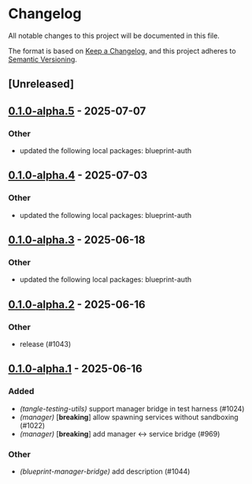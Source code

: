 # Changelog

All notable changes to this project will be documented in this file.

The format is based on [Keep a Changelog](https://keepachangelog.com/en/1.0.0/),
and this project adheres to [Semantic Versioning](https://semver.org/spec/v2.0.0.html).

## [Unreleased]

## [0.1.0-alpha.5](https://github.com/tangle-network/blueprint/compare/blueprint-manager-bridge-v0.1.0-alpha.4...blueprint-manager-bridge-v0.1.0-alpha.5) - 2025-07-07

### Other

- updated the following local packages: blueprint-auth

## [0.1.0-alpha.4](https://github.com/tangle-network/blueprint/compare/blueprint-manager-bridge-v0.1.0-alpha.3...blueprint-manager-bridge-v0.1.0-alpha.4) - 2025-07-03

### Other

- updated the following local packages: blueprint-auth

## [0.1.0-alpha.3](https://github.com/tangle-network/blueprint/compare/blueprint-manager-bridge-v0.1.0-alpha.2...blueprint-manager-bridge-v0.1.0-alpha.3) - 2025-06-18

### Other

- updated the following local packages: blueprint-auth

## [0.1.0-alpha.2](https://github.com/tangle-network/blueprint/compare/blueprint-manager-bridge-v0.1.0-alpha.1...blueprint-manager-bridge-v0.1.0-alpha.2) - 2025-06-16

### Other

- release (#1043)

## [0.1.0-alpha.1](https://github.com/tangle-network/blueprint/releases/tag/blueprint-manager-bridge-v0.1.0-alpha.1) - 2025-06-16

### Added

- *(tangle-testing-utils)* support manager bridge in test harness (#1024)
- *(manager)* [**breaking**] allow spawning services without sandboxing (#1022)
- *(manager)* [**breaking**] add manager <-> service bridge (#969)

### Other

- *(blueprint-manager-bridge)* add description (#1044)
